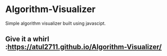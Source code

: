# Algorithm-Visualizer
Simple algorithm visualizer built using javascipt.
## Give it a whirl :https://atul2711.github.io/Algorithm-Visualizer/
